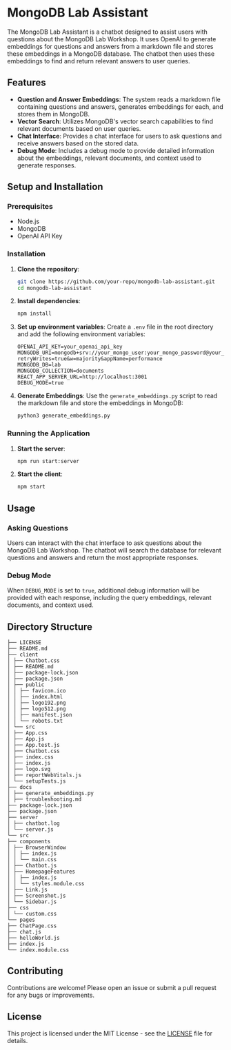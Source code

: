 # MongoDB Lab Assistant

The MongoDB Lab Assistant is a chatbot designed to assist users with questions about the MongoDB Lab Workshop. It uses OpenAI to generate embeddings for questions and answers from a markdown file and stores these embeddings in a MongoDB database. The chatbot then uses these embeddings to find and return relevant answers to user queries.

## Features

- **Question and Answer Embeddings**: The system reads a markdown file containing questions and answers, generates embeddings for each, and stores them in MongoDB.
- **Vector Search**: Utilizes MongoDB's vector search capabilities to find relevant documents based on user queries.
- **Chat Interface**: Provides a chat interface for users to ask questions and receive answers based on the stored data.
- **Debug Mode**: Includes a debug mode to provide detailed information about the embeddings, relevant documents, and context used to generate responses.

## Setup and Installation

### Prerequisites

- Node.js
- MongoDB
- OpenAI API Key

### Installation

1. **Clone the repository**:
    ```bash
    git clone https://github.com/your-repo/mongodb-lab-assistant.git
    cd mongodb-lab-assistant
    ```

2. **Install dependencies**:
    ```bash
    npm install
    ```

3. **Set up environment variables**:
    Create a `.env` file in the root directory and add the following environment variables:
    ```env
    OPENAI_API_KEY=your_openai_api_key
    MONGODB_URI=mongodb+srv://your_mongo_user:your_mongo_password@your_cluster.mongodb.net/lab?retryWrites=true&w=majority&appName=performance
    MONGODB_DB=lab
    MONGODB_COLLECTION=documents
    REACT_APP_SERVER_URL=http://localhost:3001
    DEBUG_MODE=true
    ```

4. **Generate Embeddings**:
    Use the `generate_embeddings.py` script to read the markdown file and store the embeddings in MongoDB:
    ```bash
    python3 generate_embeddings.py
    ```

### Running the Application

1. **Start the server**:
    ```bash
    npm run start:server
    ```

2. **Start the client**:
    ```bash
    npm start
    ```

## Usage

### Asking Questions

Users can interact with the chat interface to ask questions about the MongoDB Lab Workshop. The chatbot will search the database for relevant questions and answers and return the most appropriate responses.

### Debug Mode

When `DEBUG_MODE` is set to `true`, additional debug information will be provided with each response, including the query embeddings, relevant documents, and context used.

## Directory Structure

```
├── LICENSE
├── README.md
├── client
│ ├── Chatbot.css
│ ├── README.md
│ ├── package-lock.json
│ ├── package.json
│ ├── public
│ │ ├── favicon.ico
│ │ ├── index.html
│ │ ├── logo192.png
│ │ ├── logo512.png
│ │ ├── manifest.json
│ │ └── robots.txt
│ └── src
│ ├── App.css
│ ├── App.js
│ ├── App.test.js
│ ├── Chatbot.css
│ ├── index.css
│ ├── index.js
│ ├── logo.svg
│ ├── reportWebVitals.js
│ └── setupTests.js
├── docs
│ ├── generate_embeddings.py
│ ├── troubleshooting.md
├── package-lock.json
├── package.json
├── server
│ ├── chatbot.log
│ └── server.js
└── src
├── components
│ ├── BrowserWindow
│ │ ├── index.js
│ │ └── main.css
│ ├── Chatbot.js
│ ├── HomepageFeatures
│ │ ├── index.js
│ │ └── styles.module.css
│ ├── Link.js
│ ├── Screenshot.js
│ └── Sidebar.js
├── css
│ └── custom.css
└── pages
├── ChatPage.css
├── chat.js
├── helloWorld.js
├── index.js
└── index.module.css
```

## Contributing

Contributions are welcome! Please open an issue or submit a pull request for any bugs or improvements.

## License

This project is licensed under the MIT License - see the [LICENSE](LICENSE) file for details.
